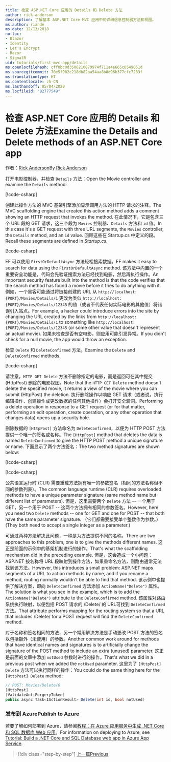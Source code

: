 ```yaml
---
title: 检查 ASP.NET Core 应用的 Details 和 Delete 方法
author: rick-anderson
description: 了解基本 ASP.NET Core MVC 应用中的详细信息控制器方法和视图。
ms.author: riande
ms.date: 12/13/2018
no-loc:
- Blazor
- Identity
- Let's Encrypt
- Razor
- SignalR
uid: tutorials/first-mvc-app/details
ms.openlocfilehash: cff8bc0d3506210879974f711a4e665c8549051d
ms.sourcegitcommit: 70e5f982c218db82aa54aa8b8d96b377cfc7283f
ms.translationtype: HT
ms.contentlocale: zh-CN
ms.lasthandoff: 05/04/2020
ms.locfileid: "82777549"
---
```

# <a name="examine-the-details-and-delete-methods-of-an-aspnet-core-app"></a><span data-ttu-id="fc2ec-103">检查 ASP.NET Core 应用的 Details 和 Delete 方法</span><span class="sxs-lookup"><span data-stu-id="fc2ec-103">Examine the Details and Delete methods of an ASP.NET Core app</span></span>

<span data-ttu-id="fc2ec-104">作者：[Rick Anderson](https://twitter.com/RickAndMSFT)</span><span class="sxs-lookup"><span data-stu-id="fc2ec-104">By [Rick Anderson](https://twitter.com/RickAndMSFT)</span></span>

<span data-ttu-id="fc2ec-105">打开电影控制器，并检查 `Details` 方法：</span><span class="sxs-lookup"><span data-stu-id="fc2ec-105">Open the Movie controller and examine the `Details` method:</span></span>

[!code-csharp[](start-mvc/sample/MvcMovie22/Controllers/MoviesController.cs?name=snippet_details)]

<span data-ttu-id="fc2ec-106">创建此操作方法的 MVC 基架引擎添加显示调用方法的 HTTP 请求的注释。</span><span class="sxs-lookup"><span data-stu-id="fc2ec-106">The MVC scaffolding engine that created this action method adds a comment showing an HTTP request that invokes the method.</span></span> <span data-ttu-id="fc2ec-107">在此情况下，它是包含三个 URL 段的 GET 请求，这三个段为 `Movies` 控制器、`Details` 方法和 `id` 值。</span><span class="sxs-lookup"><span data-stu-id="fc2ec-107">In this case it's a GET request with three URL segments, the `Movies` controller, the `Details` method, and an `id` value.</span></span> <span data-ttu-id="fc2ec-108">回顾这些在 Startup.cs 中定义的段。</span><span class="sxs-lookup"><span data-stu-id="fc2ec-108">Recall these segments are defined in *Startup.cs*.</span></span>

[!code-csharp[](start-mvc/sample/MvcMovie3/Startup.cs?highlight=5&name=snippet_1)]

<span data-ttu-id="fc2ec-109">EF 可以使用 `FirstOrDefaultAsync` 方法轻松搜索数据。</span><span class="sxs-lookup"><span data-stu-id="fc2ec-109">EF makes it easy to search for data using the `FirstOrDefaultAsync` method.</span></span> <span data-ttu-id="fc2ec-110">该方法中内置的一个重要安全功能是，代码会先验证搜索方法已经找到电影，然后再执行操作。</span><span class="sxs-lookup"><span data-stu-id="fc2ec-110">An important security feature built into the method is that the code verifies that the search method has found a movie before it tries to do anything with it.</span></span> <span data-ttu-id="fc2ec-111">例如，一个黑客可能通过将链接创建的 URL 从 `http://localhost:{PORT}/Movies/Details/1` 更改为类似 `http://localhost:{PORT}/Movies/Details/12345` 的值（或者不代表任何实际电影的其他值）将错误引入站点。</span><span class="sxs-lookup"><span data-stu-id="fc2ec-111">For example, a hacker could introduce errors into the site by changing the URL created by the links from `http://localhost:{PORT}/Movies/Details/1` to something like  `http://localhost:{PORT}/Movies/Details/12345` (or some other value that doesn't represent an actual movie).</span></span> <span data-ttu-id="fc2ec-112">如果未检查是否有空电影，则应用可能引发异常。</span><span class="sxs-lookup"><span data-stu-id="fc2ec-112">If you didn't check for a null movie, the app would throw an exception.</span></span>

<span data-ttu-id="fc2ec-113">检查 `Delete` 和 `DeleteConfirmed` 方法。</span><span class="sxs-lookup"><span data-stu-id="fc2ec-113">Examine the `Delete` and `DeleteConfirmed` methods.</span></span>

[!code-csharp[](start-mvc/sample/MvcMovie22/Controllers/MoviesController.cs?name=snippet_delete)]

<span data-ttu-id="fc2ec-114">请注意，`HTTP GET Delete` 方法不删除指定的电影，而是返回可在其中提交 (HttpPost) 删除的电影视图。</span><span class="sxs-lookup"><span data-stu-id="fc2ec-114">Note that the `HTTP GET Delete` method doesn't delete the specified movie, it returns a view of the movie where you can submit (HttpPost) the deletion.</span></span> <span data-ttu-id="fc2ec-115">执行删除操作以响应 GET 请求（或者说，执行编辑操作、创建操作或更改数据的任何其他操作）会打开安全漏洞。</span><span class="sxs-lookup"><span data-stu-id="fc2ec-115">Performing a delete operation in response to a GET request (or for that matter, performing an edit operation, create operation, or any other operation that changes data) opens up a security hole.</span></span>

<span data-ttu-id="fc2ec-116">删除数据的 `[HttpPost]` 方法命名为 `DeleteConfirmed`，以便为 HTTP POST 方法提供一个唯一的签名或名称。</span><span class="sxs-lookup"><span data-stu-id="fc2ec-116">The `[HttpPost]` method that deletes the data is named `DeleteConfirmed` to give the HTTP POST method a unique signature or name.</span></span> <span data-ttu-id="fc2ec-117">下面显示了两个方法签名：</span><span class="sxs-lookup"><span data-stu-id="fc2ec-117">The two method signatures are shown below:</span></span>

[!code-csharp[](start-mvc/sample/MvcMovie/Controllers/MoviesController.cs?name=snippet_delete2)]

[!code-csharp[](start-mvc/sample/MvcMovie/Controllers/MoviesController.cs?name=snippet_delete3)]

<span data-ttu-id="fc2ec-118">公共语言运行时 (CLR) 需要重载方法拥有唯一的参数签名（相同的方法名称但不同的参数列表）。</span><span class="sxs-lookup"><span data-stu-id="fc2ec-118">The common language runtime (CLR) requires overloaded methods to have a unique parameter signature (same method name but different list of parameters).</span></span> <span data-ttu-id="fc2ec-119">但是，这里需要两个 `Delete` 方法 -- 一个用于 GET，另一个用于 POST -- 这两个方法拥有相同的参数签名。</span><span class="sxs-lookup"><span data-stu-id="fc2ec-119">However, here you need two `Delete` methods -- one for GET and one for POST -- that both have the same parameter signature.</span></span> <span data-ttu-id="fc2ec-120">（它们都需要接受单个整数作为参数。）</span><span class="sxs-lookup"><span data-stu-id="fc2ec-120">(They both need to accept a single integer as a parameter.)</span></span>

<span data-ttu-id="fc2ec-121">可通过两种方法解决此问题，一种是为方法提供不同的名称。</span><span class="sxs-lookup"><span data-stu-id="fc2ec-121">There are two approaches to this problem, one is to give the methods different names.</span></span> <span data-ttu-id="fc2ec-122">这正是前面的示例中的基架机制进行的操作。</span><span class="sxs-lookup"><span data-stu-id="fc2ec-122">That's what the scaffolding mechanism did in the preceding example.</span></span> <span data-ttu-id="fc2ec-123">但是，这会造成一个小问题：ASP.NET 按名称将 URL 段映射到操作方法，如果重命名方法，则路由通常无法找到该方法。</span><span class="sxs-lookup"><span data-stu-id="fc2ec-123">However, this introduces a small problem: ASP.NET maps segments of a URL to action methods by name, and if you rename a method, routing normally wouldn't be able to find that method.</span></span> <span data-ttu-id="fc2ec-124">该示例中也提供了解决方案，即向 `DeleteConfirmed` 方法添加 `ActionName("Delete")` 属性。</span><span class="sxs-lookup"><span data-stu-id="fc2ec-124">The solution is what you see in the example, which is to add the `ActionName("Delete")` attribute to the `DeleteConfirmed` method.</span></span> <span data-ttu-id="fc2ec-125">该属性对路由系统执行映射，以便包括 POST 请求的 /Delete/ 的 URL可找到 `DeleteConfirmed` 方法。</span><span class="sxs-lookup"><span data-stu-id="fc2ec-125">That attribute performs mapping for the routing system so that a URL that includes /Delete/ for a POST request will find the `DeleteConfirmed` method.</span></span>

<span data-ttu-id="fc2ec-126">对于名称和签名相同的方法，另一个常用解决方法是手动更改 POST 方法的签名以包括额外（未使用）的参数。</span><span class="sxs-lookup"><span data-stu-id="fc2ec-126">Another common work around for methods that have identical names and signatures is to artificially change the signature of the POST method to include an extra (unused) parameter.</span></span> <span data-ttu-id="fc2ec-127">这正是前面的文章中添加 `notUsed` 参数时进行的操作。</span><span class="sxs-lookup"><span data-stu-id="fc2ec-127">That's what we did in a previous post when we added the `notUsed` parameter.</span></span> <span data-ttu-id="fc2ec-128">这里为了 `[HttpPost] Delete` 方法可以执行同样的操作：</span><span class="sxs-lookup"><span data-stu-id="fc2ec-128">You could do the same thing here for the `[HttpPost] Delete` method:</span></span>

```csharp
// POST: Movies/Delete/6
[HttpPost]
[ValidateAntiForgeryToken]
public async Task<IActionResult> Delete(int id, bool notUsed)
```

### <a name="publish-to-azure"></a><span data-ttu-id="fc2ec-129">发布到 Azure</span><span class="sxs-lookup"><span data-stu-id="fc2ec-129">Publish to Azure</span></span>

<span data-ttu-id="fc2ec-130">若要了解如何部署到 Azure，请参阅[教程：在 Azure 应用服务中生成 .NET Core 和 SQL 数据库 Web 应用](/azure/app-service/app-service-web-tutorial-dotnetcore-sqldb)。</span><span class="sxs-lookup"><span data-stu-id="fc2ec-130">For information on deploying to Azure, see [Tutorial: Build a .NET Core and SQL Database web app in Azure App Service](/azure/app-service/app-service-web-tutorial-dotnetcore-sqldb).</span></span>

> [!div class="step-by-step"]
> [<span data-ttu-id="fc2ec-131">上一篇</span><span class="sxs-lookup"><span data-stu-id="fc2ec-131">Previous</span></span>](validation.md)
